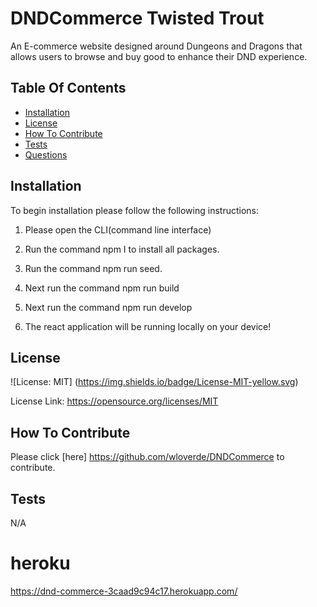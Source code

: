 # DNDCommerce Twisted Trout
An E-commerce website designed around Dungeons and Dragons that allows users to browse and buy good to enhance their DND experience.

## Table Of Contents
- [Installation](#installation)
- [License](#license)
- [How To Contribute](#how-to-contribute)
- [Tests](#tests)
- [Questions](#questions)

## Installation
To begin installation please follow the following instructions:

1. Please open the CLI(command line interface)

2. Run the command npm I to install all packages.

3. Run the command npm run seed.

4. Next run the command npm run build

5. Next run the command npm run develop

6. The react application will be running locally on your device!

## License
![License: MIT]
(https://img.shields.io/badge/License-MIT-yellow.svg)

License Link:
https://opensource.org/licenses/MIT

## How To Contribute
Please click [here]
https://github.com/wloverde/DNDCommerce to contribute.

## Tests
N/A

# heroku
https://dnd-commerce-3caad9c94c17.herokuapp.com/